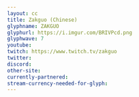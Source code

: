 ```yaml
---
layout: cc
title: Zakguo (Chinese)
glyphname: ZAKGUO
glyphurl: https://i.imgur.com/BRIVPcd.png
glyphwave: 7
youtube: 
twitch: https://www.twitch.tv/zakguo
twitter: 
discord: 
other-site: 
currently-partnered: 
stream-currency-needed-for-glyph: 
---
```


